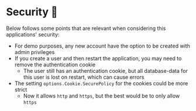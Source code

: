 # Security :closed_lock_with_key:

Below follows some points that are relevant when considering this applications' security:

* For demo purposes, any new account have the option to be created with admin privileges
* If you create a user and then restart the application, you may need to remove the authentication cookie
    * The user still has an authentication cookie, but all database-data for this user is lost on restart, which can cause errors
* The setting `options.Cookie.SecurePolicy` for the cookies could be more strict
  * Now it allows `http` and `https`, but the best would be to only allow `https`
